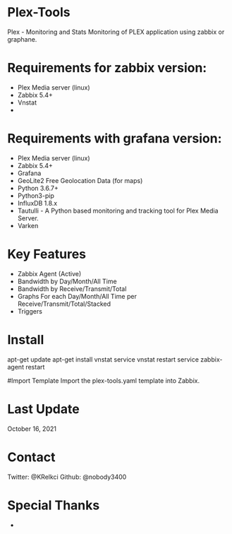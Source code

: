 # Plex-Tools
Plex - Monitoring and Stats
Monitoring of PLEX application using zabbix or graphane.


# Requirements for zabbix version:
- Plex Media server (linux)
- Zabbix 5.4+
- Vnstat
- 
# Requirements with grafana version:
- Plex Media server (linux)
- Zabbix 5.4+
- Grafana
- GeoLite2 Free Geolocation Data (for maps)
- Python 3.6.7+
- Python3-pip
- InfluxDB 1.8.x
- Tautulli - A Python based monitoring and tracking tool for Plex Media Server.
- Varken

# Key Features
- Zabbix Agent (Active)
- Bandwidth by Day/Month/All Time
- Bandwidth by Receive/Transmit/Total
- Graphs For each Day/Month/All Time per Receive/Transmit/Total/Stacked
- Triggers


# Install 
apt-get update
apt-get install vnstat
service vnstat restart
service zabbix-agent restart

#Import Template
Import the plex-tools.yaml template into Zabbix.


# Last Update
October 16, 2021

# Contact
Twitter: @KRelkci
Github: @nobody3400

# Special Thanks
- 
